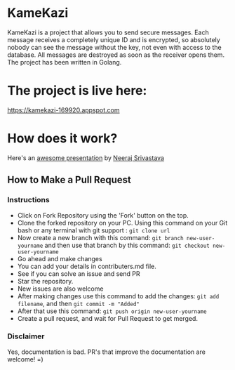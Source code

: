 # KameKazi

KameKazi is a project that allows you to send secure messages.
Each message receives a completely unique ID and is encrypted, so absolutely nobody can see the message without the key, not even with access to the database. 
All messages are destroyed as soon as the receiver opens them.
The project has been written in Golang.

# The project is live here:
https://kamekazi-169920.appspot.com

# How does it work?
Here's an [awesome presentation](./Presentation.pptx) by [Neeraj Srivastava](https://github.com/nsrivastava645)


## How to Make a Pull Request

### Instructions

- Click on Fork Repository using the 'Fork' button on the top.
- Clone the forked repository on your PC. Using this command on your Git bash or any terminal with git support : ``` git clone url ```
- Now create a new branch with this command: ``` git branch new-user-yourname ``` and then use that branch by this command: ``` git checkout new-user-yourname ```
- Go ahead and make changes
- You can add your details in contributers.md file.
- See if you can solve an issue and send PR
- Star the repository.
- New issues are also welcome
- After making changes use this command to add the changes: ``` git add filename ```, and then ``` git commit -m "Added" ```
- After that use this command: ``` git push origin new-user-yourname ```
- Create a pull request, and wait for Pull Request to get merged.

### Disclaimer
Yes, documentation is bad. PR's that improve the documentation are welcome! =)
